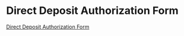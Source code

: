 # Direct Deposit Authorization Form

[Direct Deposit Authorization Form](/files/Direct%20Deposit%20Authorization%20Form%20-%20DDAF.pdf)
